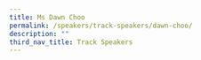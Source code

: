 ```yaml
---
title: Ms Dawn Choo
permalink: /speakers/track-speakers/dawn-choo/
description: ""
third_nav_title: Track Speakers
---
```

